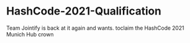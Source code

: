 # HashCode-2021-Qualification
Team Jointify is back at it again and wants. toclaim the HashCode 2021 Munich Hub crown
